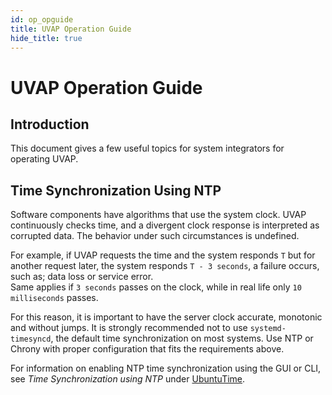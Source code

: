 ```yaml
---
id: op_opguide
title: UVAP Operation Guide
hide_title: true
---
```


# UVAP Operation Guide

## Introduction

This document gives a few useful topics for system integrators for operating
UVAP.

[comment]: <> (The following instructions will come here:)
[comment]: <> (## Kafka without Docker)
[comment]: <> (## Kafka cluster)
[comment]: <> (## Multi GPU usage)

## Time Synchronization Using NTP

Software components have algorithms that use the system clock. UVAP continuously
checks time, and a divergent clock response is interpreted as corrupted data.
The behavior under such circumstances is undefined.

For example, if UVAP requests the time and the system responds `T` but for
another request later, the system responds `T - 3 seconds`, a failure occurs,
such as; data loss or service error.  
Same applies if `3 seconds` passes on the clock, while in real life only
`10 milliseconds` passes.

For this reason, it is important to have the server clock accurate, monotonic
and without jumps. It is strongly recommended not to use `systemd-timesyncd`,
the default time synchronization on most systems. Use NTP or Chrony with proper
configuration that fits the requirements above.

For information on enabling NTP time synchronization using the GUI or CLI, see
_Time Synchronization using NTP_ under
<a href="https://help.ubuntu.com/community/UbuntuTime" target="_blank">UbuntuTime</a>.
